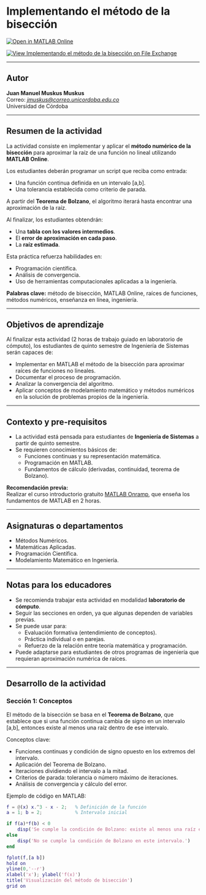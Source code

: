# Implementando el método de la bisección

[![Open in MATLAB Online](https://www.mathworks.com/images/responsive/global/open-in-matlab-online.svg)](https://matlab.mathworks.com/open/github/v1?repo=juanmuskus/taller_matlab_2025&file=metodo_bisección.mlx)

[![View Implementando el método de la bisección on File Exchange](https://www.mathworks.com/matlabcentral/images/matlab-file-exchange.svg)](https://la.mathworks.com/matlabcentral/fileexchange/182116-implementando-el-metodo-de-la-biseccion)

---

## Autor
**Juan Manuel Muskus Muskus**  
Correo: *jmuskus@correo.unicordoba.edu.co*  
Universidad de Córdoba  

---
## Resumen de la actividad
La actividad consiste en implementar y aplicar el **método numérico de la bisección** para aproximar la raíz de una función no lineal utilizando **MATLAB Online**.  

Los estudiantes deberán programar un script que reciba como entrada:  
- Una función continua definida en un intervalo [a,b].  
- Una tolerancia establecida como criterio de parada.  

A partir del **Teorema de Bolzano**, el algoritmo iterará hasta encontrar una aproximación de la raíz.  

Al finalizar, los estudiantes obtendrán:  
- Una **tabla con los valores intermedios**.  
- El **error de aproximación en cada paso**.  
- La **raíz estimada**.  

Esta práctica refuerza habilidades en:  
- Programación científica.  
- Análisis de convergencia.  
- Uso de herramientas computacionales aplicadas a la ingeniería.  

**Palabras clave:** método de bisección, MATLAB Online, raíces de funciones, métodos numéricos, enseñanza en línea, ingeniería.

---

## Objetivos de aprendizaje
Al finalizar esta actividad (2 horas de trabajo guiado en laboratorio de cómputo), los estudiantes de quinto semestre de Ingeniería de Sistemas serán capaces de:  

- Implementar en MATLAB el método de la bisección para aproximar raíces de funciones no lineales.  
- Documentar el proceso de programación.  
- Analizar la convergencia del algoritmo.  
- Aplicar conceptos de modelamiento matemático y métodos numéricos en la solución de problemas propios de la ingeniería.  

---

## Contexto y pre-requisitos
- La actividad está pensada para estudiantes de **Ingeniería de Sistemas** a partir de quinto semestre.  
- Se requieren conocimientos básicos de:  
  - Funciones continuas y su representación matemática.  
  - Programación en MATLAB.  
  - Fundamentos de cálculo (derivadas, continuidad, teorema de Bolzano).  

**Recomendación previa:**  
Realizar el curso introductorio gratuito [MATLAB Onramp](https://matlabacademy.mathworks.com/details/matlab-onramp/gettingstarted), que enseña los fundamentos de MATLAB en 2 horas.

---

## Asignaturas o departamentos
- Métodos Numéricos.  
- Matemáticas Aplicadas.  
- Programación Científica.  
- Modelamiento Matemático en Ingeniería.  

---

## Notas para los educadores
- Se recomienda trabajar esta actividad en modalidad **laboratorio de cómputo**.  
- Seguir las secciones en orden, ya que algunas dependen de variables previas.  
- Se puede usar para:  
  - Evaluación formativa (entendimiento de conceptos).  
  - Práctica individual o en parejas.  
  - Refuerzo de la relación entre teoría matemática y programación.  
- Puede adaptarse para estudiantes de otros programas de ingeniería que requieran aproximación numérica de raíces.  

---

## Desarrollo de la actividad

### Sección 1: Conceptos
El método de la bisección se basa en el **Teorema de Bolzano**, que establece que si una función continua cambia de signo en un intervalo [a,b], entonces existe al menos una raíz dentro de ese intervalo.  

Conceptos clave:  
- Funciones continuas y condición de signo opuesto en los extremos del intervalo.  
- Aplicación del Teorema de Bolzano.  
- Iteraciones dividiendo el intervalo a la mitad.  
- Criterios de parada: tolerancia o número máximo de iteraciones.  
- Análisis de convergencia y cálculo del error.  

Ejemplo de código en MATLAB:  
```matlab
f = @(x) x.^3 - x - 2;   % Definición de la función
a = 1; b = 2;            % Intervalo inicial

if f(a)*f(b) < 0
    disp('Se cumple la condición de Bolzano: existe al menos una raíz en [a,b].')
else
    disp('No se cumple la condición de Bolzano en este intervalo.')
end

fplot(f,[a b])
hold on
yline(0,'--r')
xlabel('x'); ylabel('f(x)')
title('Visualización del método de bisección')
grid on
